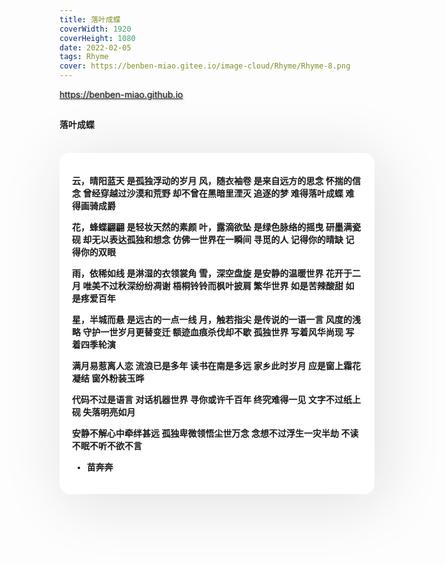```yaml
---
title: 落叶成蝶
coverWidth: 1920
coverHeight: 1080
date: 2022-02-05
tags: Rhyme
cover: https://benben-miao.gitee.io/image-cloud/Rhyme/Rhyme-8.png
---
```


<!-- <div style="background-color: #eeeeee; width: 120px; padding:5px 20px; border-radius: 3px;">Read More</div> -->
<!-- more -->

<div class="card">
  <a href="https://benben-miao.github.io" style="text-shadow: 1px 1px 3px #888;">https://benben-miao.github.io</a>
</div>

## 
#### 落叶成蝶
<br/>
<div class="rhyme">

云，晴阳蓝天
是孤独浮动的岁月
风，随衣袖卷
是来自远方的思念
怀揣的信念
曾经穿越过沙漠和荒野
却不曾在黑暗里湮灭
追逐的梦
难得落叶成蝶
难得画骑成爵

花，蜂蝶翩翩
是轻妆天然的素颜
叶，露滴欲坠
是绿色脉络的摇曳
研墨满瓷砚
却无以表达孤独和想念
仿佛一世界在一瞬间
寻觅的人
记得你的晴缺
记得你的双眼

雨，依稀如线
是淋湿的衣领裳角
雪，深空盘旋
是安静的温暖世界
花开于二月
唯美不过秋深纷纷凋谢
梧桐铃铃而枫叶披肩
繁华世界
如是苦辣酸甜
如是疼爱百年

星，半城而悬
是远古的一点一线
月，触若指尖
是传说的一语一言
风度的浅略
守护一世岁月更替变迁
额迹血痕杀伐却不歇
孤独世界
写着风华尚现
写着四季轮演

满月易惹离人恋
流浪已是多年
读书在南是多远
家乡此时岁月
应是窗上霜花凝结
窗外粉装玉晔

代码不过是语言
对话机器世界
寻你或许千百年
终究难得一见
文字不过纸上砚
失落明亮如月

安静不解心中牵绊甚远
孤独卑微领悟尘世万念
念想不过浮生一灾半劫
不读不眠不听不欲不言

- 苗奔奔
</div>

<style>
.rhyme {
  border-radius: 17px;
  background: #ffffff;
  box-shadow:  9px 9px 100px #dedede,
              -9px -9px 100px #ffffff;
  padding: 20px;
  font-family: 'YouYuan';
  font-weight: bold;
  font-size: 1.0em;
}
</style>
